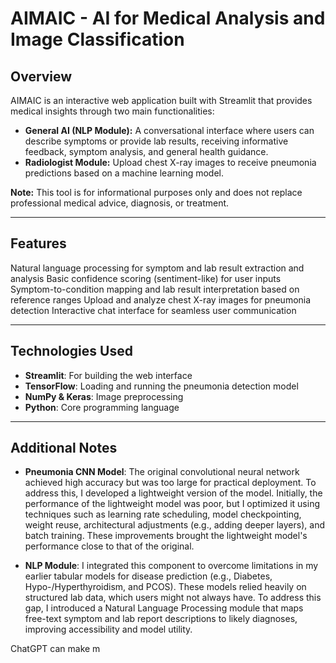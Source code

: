 # AIMAIC - AI for Medical Analysis and Image Classification

## Overview

AIMAIC is an interactive web application built with Streamlit that provides medical insights through two main functionalities:

- **General AI (NLP Module):** A conversational interface where users can describe symptoms or provide lab results, receiving informative feedback, symptom analysis, and general health guidance.
- **Radiologist Module:** Upload chest X-ray images to receive pneumonia predictions based on a machine learning model.

**Note:** This tool is for informational purposes only and does not replace professional medical advice, diagnosis, or treatment.

---

## Features
Natural language processing for symptom and lab result extraction and analysis
Basic confidence scoring (sentiment-like) for user inputs
Symptom-to-condition mapping and lab result interpretation based on reference ranges
Upload and analyze chest X-ray images for pneumonia detection
Interactive chat interface for seamless user communication

---

## Technologies Used

- **Streamlit**: For building the web interface
- **TensorFlow**: Loading and running the pneumonia detection model
- **NumPy & Keras**: Image preprocessing
- **Python**: Core programming language

---

## Additional Notes

- **Pneumonia CNN Model**: The original convolutional neural network achieved high accuracy but was too large for practical deployment. To address this, I developed a lightweight version of the model. Initially, the performance of the lightweight model was poor, but I optimized it using techniques such as learning rate scheduling, model checkpointing, weight reuse, architectural adjustments (e.g., adding deeper layers), and batch training. These improvements brought the lightweight model's performance close to that of the original.

- **NLP Module**: I integrated this component to overcome limitations in my earlier tabular models for disease prediction (e.g., Diabetes, Hypo-/Hyperthyroidism, and PCOS). These models relied heavily on structured lab data, which users might not always have. To address this gap, I introduced a Natural Language Processing module that maps free-text symptom and lab report descriptions to likely diagnoses, improving accessibility and model utility.
















ChatGPT can make m
